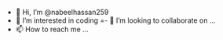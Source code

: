 - 👋 Hi, I’m @nabeelhassan259
- 👀 I’m interested in coding
=- 💞️ I’m looking to collaborate on ...
- 📫 How to reach me ...

<!---
nabeelhassan259/nabeelhassan259 is a ✨ special ✨ repository because its `README.md` (this file) appears on your GitHub profile.
You can click the Preview link to take a look at your changes.
--->
